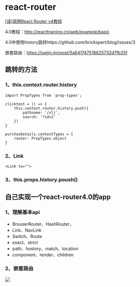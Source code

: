 # react-router

[[译]简明React Router v4教程
](https://juejin.im/post/5a7e9ee7f265da4e7832949c)

4.0教程：http://reacttraining.cn/web/example/basic

4.0中使用history跳转https://github.com/brickspert/blog/issues/3

嵌套路由：https://juejin.im/post/5a641747518825732d7fb25f

## 跳转的方法

### 1、this.context.router.history
    
    import PropTypes from 'prop-types';
    
    clicktest = () => {
        this.context.router.history.push({
            pathname: '/xlj',
            search: '?id=1'
        })
    }
    
    purchasDetails.contextTypes = {
        router: PropTypes.object
    }
    
    
### 2、Link

    <Link to="">

### 3、this.props.history.poush()



## 自己实现一个react-router4.0的app

### 1、理解基本api

* BrouserRouter、HashRouter，
* Link、NavLink
* Switch、Route
* exact、strict
* path、hostory、match、location
* component、render、children


### 2、嵌套路由

![](media/15223759707494/15314710343844.jpg)



